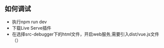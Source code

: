 ## 如何调试
+ 执行npm run dev
+ 下载Live Serve插件
+ 在选择src-debugger下的html文件，开启web服务,需要引入dist/vue.js文件（<script src="../dist/vue.js"></script>）